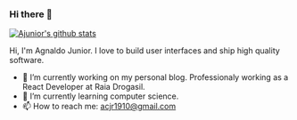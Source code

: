 ### Hi there 👋

[![Ajunior's github stats](https://github-readme-stats.vercel.app/api?username=ajnior)](https://github.com/anuraghazra/github-readme-stats)

Hi, I'm Agnaldo Junior. I love to build user interfaces and ship high quality software.

- 🔭 I’m currently working on my personal blog. Professionaly working as a React Developer at Raia Drogasil.
- 🌱 I’m currently learning computer science.
- 📫 How to reach me: acjr1910@gmail.com

<!--
**ajnior/ajnior** is a ✨ _special_ ✨ repository because its `README.md` (this file) appears on your GitHub profile.

Here are some ideas to get you started:

- 🔭 I’m currently working on ...
- 🌱 I’m currently learning ...
- 👯 I’m looking to collaborate on ...
- 🤔 I’m looking for help with ...
- 💬 Ask me about ...
- 📫 How to reach me: ...
- 😄 Pronouns: ...
- ⚡ Fun fact: ...
-->
